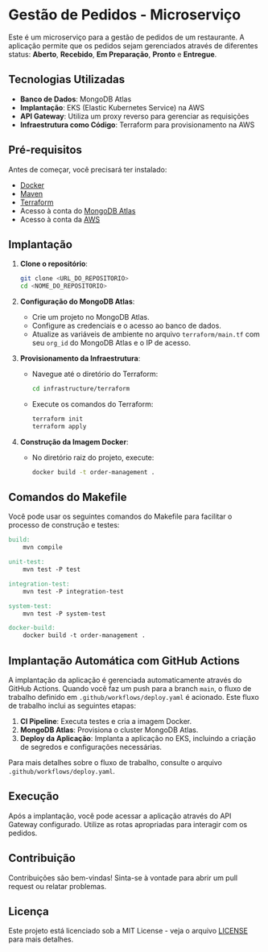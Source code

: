# Gestão de Pedidos - Microserviço

Este é um microserviço para a gestão de pedidos de um restaurante. A aplicação permite que os pedidos sejam gerenciados através de diferentes status: **Aberto**, **Recebido**, **Em Preparação**, **Pronto** e **Entregue**.

## Tecnologias Utilizadas

- **Banco de Dados**: MongoDB Atlas
- **Implantação**: EKS (Elastic Kubernetes Service) na AWS
- **API Gateway**: Utiliza um proxy reverso para gerenciar as requisições
- **Infraestrutura como Código**: Terraform para provisionamento na AWS

## Pré-requisitos

Antes de começar, você precisará ter instalado:

- [Docker](https://www.docker.com/get-started)
- [Maven](https://maven.apache.org/install.html)
- [Terraform](https://www.terraform.io/downloads.html)
- Acesso à conta do [MongoDB Atlas](https://www.mongodb.com/cloud/atlas)
- Acesso à conta da [AWS](https://aws.amazon.com/)

## Implantação

1. **Clone o repositório**:
   ```bash
   git clone <URL_DO_REPOSITORIO>
   cd <NOME_DO_REPOSITORIO>
   ```

2. **Configuração do MongoDB Atlas**:
   - Crie um projeto no MongoDB Atlas.
   - Configure as credenciais e o acesso ao banco de dados.
   - Atualize as variáveis de ambiente no arquivo `terraform/main.tf` com seu `org_id` do MongoDB Atlas e o IP de acesso.

3. **Provisionamento da Infraestrutura**:
   - Navegue até o diretório do Terraform:
     ```bash
     cd infrastructure/terraform
     ```
   - Execute os comandos do Terraform:
     ```bash
     terraform init
     terraform apply
     ```

4. **Construção da Imagem Docker**:
   - No diretório raiz do projeto, execute:
     ```bash
     docker build -t order-management .
     ```

## Comandos do Makefile

Você pode usar os seguintes comandos do Makefile para facilitar o processo de construção e testes:

```Makefile
build:
	mvn compile

unit-test:
	mvn test -P test

integration-test:
	mvn test -P integration-test

system-test:
	mvn test -P system-test

docker-build:
	docker build -t order-management .
```

## Implantação Automática com GitHub Actions

A implantação da aplicação é gerenciada automaticamente através do GitHub Actions. Quando você faz um push para a branch `main`, o fluxo de trabalho definido em `.github/workflows/deploy.yaml` é acionado. Este fluxo de trabalho inclui as seguintes etapas:

1. **CI Pipeline**: Executa testes e cria a imagem Docker.
2. **MongoDB Atlas**: Provisiona o cluster MongoDB Atlas.
3. **Deploy da Aplicação**: Implanta a aplicação no EKS, incluindo a criação de segredos e configurações necessárias.

Para mais detalhes sobre o fluxo de trabalho, consulte o arquivo `.github/workflows/deploy.yaml`.

## Execução

Após a implantação, você pode acessar a aplicação através do API Gateway configurado. Utilize as rotas apropriadas para interagir com os pedidos.

## Contribuição

Contribuições são bem-vindas! Sinta-se à vontade para abrir um pull request ou relatar problemas.

## Licença

Este projeto está licenciado sob a MIT License - veja o arquivo [LICENSE](LICENSE) para mais detalhes.
